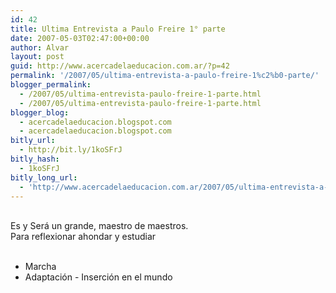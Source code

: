 ```yaml
---
id: 42
title: Ultima Entrevista a Paulo Freire 1° parte
date: 2007-05-03T02:47:00+00:00
author: Alvar
layout: post
guid: http://www.acercadelaeducacion.com.ar/?p=42
permalink: '/2007/05/ultima-entrevista-a-paulo-freire-1%c2%b0-parte/'
blogger_permalink:
  - /2007/05/ultima-entrevista-paulo-freire-1-parte.html
  - /2007/05/ultima-entrevista-paulo-freire-1-parte.html
blogger_blog:
  - acercadelaeducacion.blogspot.com
  - acercadelaeducacion.blogspot.com
bitly_url:
  - http://bit.ly/1koSFrJ
bitly_hash:
  - 1koSFrJ
bitly_long_url:
  - 'http://www.acercadelaeducacion.com.ar/2007/05/ultima-entrevista-a-paulo-freire-1%c2%b0-parte/'
---
```

<br />Es y Será un grande, maestro de maestros.<br />Para reflexionar ahondar y estudiar<br /><br /><ul><li>Marcha</li><li>Adaptación - Inserción en el mundo</li></ul>
